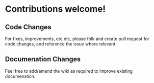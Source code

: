 # Contributions welcome!

## Code Changes

For fixes, improvements, etc.etc, please folk and create pull request for code changes, and reference the issue where relevant.

## Documenation Changes

Feel free to add/amend the wiki as required to improve existing documenation.